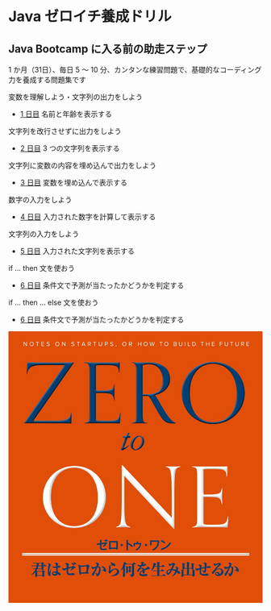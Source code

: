 # Java ゼロイチ養成ドリル

## Java Bootcamp に入る前の助走ステップ

1 か月（31日）、毎日 5 ～ 10 分、カンタンな練習問題で、基礎的なコーディング力を養成する問題集です

変数を理解しよう・文字列の出力をしよう
- [1 日目](./day01) 名前と年齢を表示する

文字列を改行させずに出力をしよう
- [2 日目](./day02) 3 つの文字列を表示する

文字列に変数の内容を埋め込んで出力をしよう
- [3 日目](./day03) 変数を埋め込んで表示する

数字の入力をしよう
- [4 日目](./day04) 入力された数字を計算して表示する

文字列の入力をしよう
- [5 日目](./day05) 入力された文字列を表示する

if ... then 文を使おう
- [6 日目](./day06) 条件文で予測が当たったかどうかを判定する

if ... then ... else 文を使おう
- [6 日目](./day06) 条件文で予測が当たったかどうかを判定する

![](./zero_to_one.jpg)
